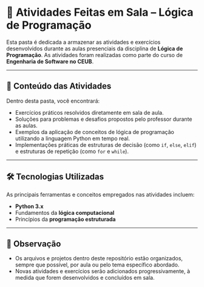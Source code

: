 # 🧠 Atividades Feitas em Sala – Lógica de Programação

Esta pasta é dedicada a armazenar as atividades e exercícios desenvolvidos durante as aulas presenciais da disciplina de **Lógica de Programação**. As atividades foram realizadas como parte do curso de **Engenharia de Software no CEUB**.

---

## 📝 Conteúdo das Atividades

Dentro desta pasta, você encontrará:

* Exercícios práticos resolvidos diretamente em sala de aula.
* Soluções para problemas e desafios propostos pelo professor durante as aulas.
* Exemplos da aplicação de conceitos de lógica de programação utilizando a linguagem Python em tempo real.
* Implementações práticas de estruturas de decisão (como `if`, `else`, `elif`) e estruturas de repetição (como `for` e `while`).

---

## 🛠️ Tecnologias Utilizadas

As principais ferramentas e conceitos empregados nas atividades incluem:

* **Python 3.x**
* Fundamentos da **lógica computacional**
* Princípios da **programação estruturada**

---

## 📌 Observação

* Os arquivos e projetos dentro deste repositório estão organizados, sempre que possível, por aula ou pelo tema específico abordado.
* Novas atividades e exercícios serão adicionados progressivamente, à medida que forem desenvolvidos e concluídos em sala.